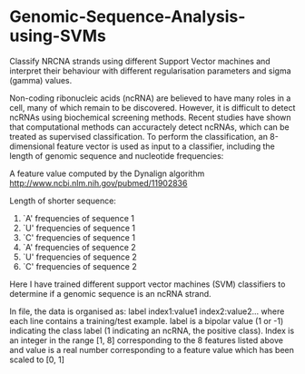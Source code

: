 # Genomic-Sequence-Analysis-using-SVMs
Classify NRCNA strands using different Support Vector machines and interpret their behaviour with different regularisation parameters and sigma (gamma) values.

Non-coding ribonucleic acids (ncRNA) are believed to have many roles in a cell, many of which remain to be discovered. However, it is difficult to detect ncRNAs using biochemical screening methods. Recent studies have shown that computational methods can accuractely detect ncRNAs, which can be treated as supervised classification. To perform the classification, an 8-dimensional feature vector is used as input to a classifier, including the length of genomic sequence and nucleotide frequencies:

A feature value computed by the Dynalign algorithm http://www.ncbi.nlm.nih.gov/pubmed/11902836

Length of shorter sequence:
1. `A' frequencies of sequence 1
2. `U' frequencies of sequence 1
3. `C' frequencies of sequence 1
4. `A' frequencies of sequence 2
5. `U' frequencies of sequence 2
6. `C' frequencies of sequence 2

Here I have trained different support vector machines (SVM) classifiers to determine if a genomic sequence is an ncRNA strand.

In file, the data is organised as: label index1:value1 index2:value2... where each line contains a training/test example. label is a bipolar value (1 or -1) indicating the class label (1 indicating an ncRNA, the positive class). Index is an integer in the range [1, 8] corresponding to the 8 features listed above and value is a real number corresponding to a feature value which has been scaled to [0, 1]
